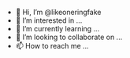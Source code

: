 - 👋 Hi, I’m @likeoneringfake
- 👀 I’m interested in ...
- 🌱 I’m currently learning ...
- 💞️ I’m looking to collaborate on ...
- 📫 How to reach me ...

<!---
likeoneringfake/likeoneringfake is a ✨ special ✨ repository because its `README.md` (this file) appears on your GitHub profile.
You can click the Preview link to take a look at your changes.
--->
